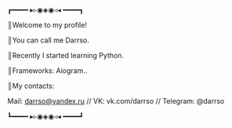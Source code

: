 ┏━━━━ ▸▹◉◈◉◃◂ ━━━━┓

║Welcome to my profile!

║You can call me Darrso.

║Recently I started learning Python.

║Frameworks: Aiogram..

║My contacts:

Mail: darrso@yandex.ru // VK: vk.com/darrso // Telegram: @darrso

┗━━━━ ▸▹◉◈◉◃◂ ━━━━┛
